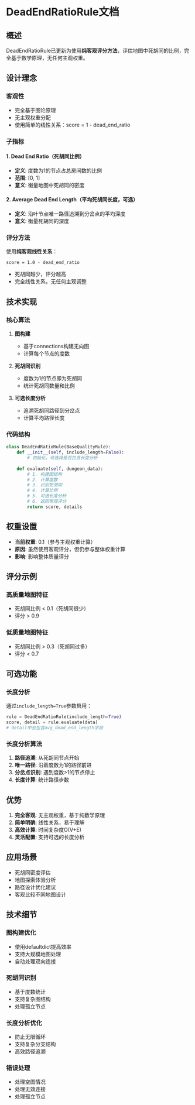 # DeadEndRatioRule文档

## 概述

DeadEndRatioRule已更新为使用**纯客观评分方法**，评估地图中死胡同的比例，完全基于数学原理，无任何主观权重。

## 设计理念

### 客观性
- 完全基于图论原理
- 无主观权重分配
- 使用简单的线性关系：score = 1 - dead_end_ratio

### 子指标

#### 1. Dead End Ratio（死胡同比例）
- **定义**: 度数为1的节点占总房间数的比例
- **范围**: [0, 1]
- **意义**: 衡量地图中死胡同的密度

#### 2. Average Dead End Length（平均死胡同长度，可选）
- **定义**: 沿叶节点唯一路径追溯到分岔点的平均深度
- **意义**: 衡量死胡同的深度

### 评分方法

使用**纯客观线性关系**：

```
score = 1.0 - dead_end_ratio
```

- 死胡同越少，评分越高
- 完全线性关系，无任何主观调整

## 技术实现

### 核心算法

1. **图构建**
   - 基于connections构建无向图
   - 计算每个节点的度数

2. **死胡同识别**
   - 度数为1的节点即为死胡同
   - 统计死胡同数量和比例

3. **可选长度分析**
   - 追溯死胡同路径到分岔点
   - 计算平均路径长度

### 代码结构

```python
class DeadEndRatioRule(BaseQualityRule):
    def __init__(self, include_length=False):
        # 初始化，可选择是否包含长度分析
        
    def evaluate(self, dungeon_data):
        # 1. 构建图结构
        # 2. 计算度数
        # 3. 识别死胡同
        # 4. 计算比例
        # 5. 可选长度分析
        # 6. 返回客观评分
        return score, details
```

## 权重设置

- **当前权重**: 0.1（参与主观权重计算）
- **原因**: 虽然使用客观评分，但仍参与整体权重计算
- **影响**: 影响整体质量评分

## 评分示例

### 高质量地图特征
- 死胡同比例 < 0.1（死胡同很少）
- 评分 > 0.9

### 低质量地图特征
- 死胡同比例 > 0.3（死胡同过多）
- 评分 < 0.7

## 可选功能

### 长度分析
通过`include_length=True`参数启用：

```python
rule = DeadEndRatioRule(include_length=True)
score, detail = rule.evaluate(data)
# detail中会包含avg_dead_end_length字段
```

### 长度分析算法
1. **路径追溯**: 从死胡同节点开始
2. **唯一路径**: 沿着度数为1的路径前进
3. **分岔点识别**: 遇到度数>1的节点停止
4. **长度计算**: 统计路径步数

## 优势

1. **完全客观**: 无主观权重，基于纯数学原理
2. **简单明确**: 线性关系，易于理解
3. **高效计算**: 时间复杂度O(V+E)
4. **灵活配置**: 支持可选的长度分析

## 应用场景

- 死胡同密度评估
- 地图探索体验分析
- 路径设计优化建议
- 客观比较不同地图设计

## 技术细节

### 图构建优化
- 使用defaultdict提高效率
- 支持大规模地图处理
- 自动处理双向连接

### 死胡同识别
- 基于度数统计
- 支持复杂图结构
- 处理孤立节点

### 长度分析优化
- 防止无限循环
- 支持复杂分支结构
- 高效路径追溯

### 错误处理
- 处理空图情况
- 处理无效连接
- 处理孤立节点 